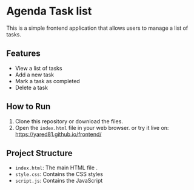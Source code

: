 # Agenda Task list

This is a simple frontend application that allows users to manage a list of tasks. 

## Features

- View a list of tasks
- Add a new task
- Mark a task as completed
- Delete a task

## How to Run

1. Clone this repository or download the files.
2. Open the `index.html` file in your web browser.
 or try it live on:
 https://yared81.github.io/frontend/

## Project Structure

- `index.html`: The main HTML file  .
- `style.css`: Contains the CSS styles  
- `script.js`: Contains the JavaScript 